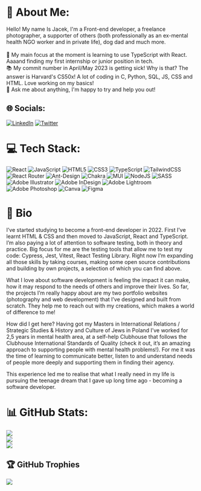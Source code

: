 # 💫 About Me:
Hello! My name Is Jacek, I'm a Front-end developer, a freelance photographer, a supporter of others (both professionally as an ex-mental health NGO worker and in private life), dog dad and much more.<br><br>🌸 My main focus at the moment is learning to use TypeScript with React. Aaaand finding my first internship or junior position in tech.<br>📚 My commit number in April/May 2023 is getting sick! Why is that? The answer is Harvard's CS50x! A lot of coding in C, Python, SQL, JS, CSS and HTML. Love working on my basics! <br>💬 Ask me about anything, I'm happy to try and help you out!


## 🌐 Socials:
[![LinkedIn](https://img.shields.io/badge/LinkedIn-%230077B5.svg?logo=linkedin&logoColor=white)](https://linkedin.com/in/jacek-smoter) [![Twitter](https://img.shields.io/badge/Twitter-%231DA1F2.svg?logo=Twitter&logoColor=white)](https://twitter.com/JacekSmoter) 

# 💻 Tech Stack:
![React](https://img.shields.io/badge/react-%2320232a.svg?style=for-the-badge&logo=react&logoColor=%2361DAFB)  ![JavaScript](https://img.shields.io/badge/javascript-%23323330.svg?style=for-the-badge&logo=javascript&logoColor=%23F7DF1E) ![HTML5](https://img.shields.io/badge/html5-%23E34F26.svg?style=for-the-badge&logo=html5&logoColor=white) ![CSS3](https://img.shields.io/badge/css3-%231572B6.svg?style=for-the-badge&logo=css3&logoColor=white) ![TypeScript](https://img.shields.io/badge/typescript-%23007ACC.svg?style=for-the-badge&logo=typescript&logoColor=white) ![TailwindCSS](https://img.shields.io/badge/tailwindcss-%2338B2AC.svg?style=for-the-badge&logo=tailwind-css&logoColor=white) ![React Router](https://img.shields.io/badge/React_Router-CA4245?style=for-the-badge&logo=react-router&logoColor=white)  ![Ant-Design](https://img.shields.io/badge/-AntDesign-%230170FE?style=for-the-badge&logo=ant-design&logoColor=white) ![Chakra](https://img.shields.io/badge/chakra-%234ED1C5.svg?style=for-the-badge&logo=chakraui&logoColor=white) ![MUI](https://img.shields.io/badge/MUI-%230081CB.svg?style=for-the-badge&logo=material-ui&logoColor=white) ![NodeJS](https://img.shields.io/badge/node.js-6DA55F?style=for-the-badge&logo=node.js&logoColor=white) ![SASS](https://img.shields.io/badge/SASS-hotpink.svg?style=for-the-badge&logo=SASS&logoColor=white)  ![Adobe Illustrator](https://img.shields.io/badge/adobeillustrator-%23FF9A00.svg?style=for-the-badge&logo=adobeillustrator&logoColor=white) ![Adobe InDesign](https://img.shields.io/badge/Adobe%20InDesign-49021F?style=for-the-badge&logo=adobeindesign&logoColor=white) ![Adobe Lightroom](https://img.shields.io/badge/Adobe%20Lightroom-31A8FF.svg?style=for-the-badge&logo=Adobe%20Lightroom&logoColor=white) ![Adobe Photoshop](https://img.shields.io/badge/adobephotoshop-%2331A8FF.svg?style=for-the-badge&logo=adobephotoshop&logoColor=white) ![Canva](https://img.shields.io/badge/Canva-%2300C4CC.svg?style=for-the-badge&logo=Canva&logoColor=white) 	![Figma](https://img.shields.io/badge/figma-%23F24E1E.svg?style=for-the-badge&logo=figma&logoColor=white)

# 🤷 Bio

 I’ve started studying to become a front-end developer in 2022. First I’ve learnt HTML & CSS and then moved to JavaScript, React and TypeScript. I’m also paying a lot of attention to software testing, both in theory and practice. Big focus for me are the testing tools that allow me to test my code: Cypress, Jest, Vitest, React Testing Library. Right now I’m expanding all those skills by taking courses, making some open source contributions and building by own projects, a selection of which you can find above.

What I love about software development is feeling the impact it can make, how it may respond to the needs of others and improve their lives. So far, the projects I’m really happy about are my two portfolio websites (photography and web development) that I’ve designed and built from scratch. They help me to reach out with my creations, which makes a world of difference to me!

How did I get here? Having got my Masters in International Relations / Strategic Studies & History and Culture of Jews in Poland I’ve worked for 2,5 years in mental health area, at a self-help Clubhouse that follows the Clubhouse International Standards of Quality (check it out, it’s an amazing approach to supporting people with mental health problems!). For me it was the time of learning to communicate better, listen to and understand needs of people more deeply and supporting them in finding their agency.

This experience led me to realise that what I really need in my life is pursuing the teenage dream that I gave up long time ago - becoming a software developer.

# 📊 GitHub Stats:
![](https://github-readme-stats.vercel.app/api?username=jackz070&theme=dark&hide_border=false&include_all_commits=false&count_private=false)<br/>
![](https://github-readme-streak-stats.herokuapp.com/?user=jackz070&theme=dark&hide_border=false)<br/>
![](https://github-readme-stats.vercel.app/api/top-langs/?username=jackz070&theme=dark&hide_border=false&include_all_commits=false&count_private=false&layout=compact)

## 🏆 GitHub Trophies
![](https://github-profile-trophy.vercel.app/?username=jackz070&theme=tokyonight&no-frame=true&no-bg=true&margin-w=4)

<!-- Proudly created with GPRM ( https://gprm.itsvg.in ) -->
